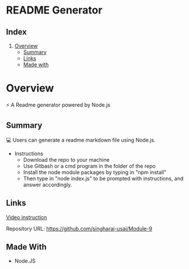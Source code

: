 # README Generator

## Index
1. [Overview](#overview)
    - [Summary](#summary)
    - [Links](#links)
    - [Made with](#made-with)

# Overview

⚡ A Readme generator powered by Node.js

## Summary

💻 Users can generate a readme markdown file using Node.js.

* Instructions
    * Download the repo to your machine
    * Use Gitbash or a cmd program in the folder of the repo
    * Install the node module packages by typing in "npm install"
    * Then type in "node index.js" to be prompted with instructions, and answer accordingly.

## Links

[Video instruction](https://drive.google.com/file/d/1ue_j81Nlpi0FtCnbtfxpRvuKLtg9CbJF/view?usp=sharing)

Repository URL: https://github.com/singharaj-usai/Module-9

## Made With

* Node.JS
